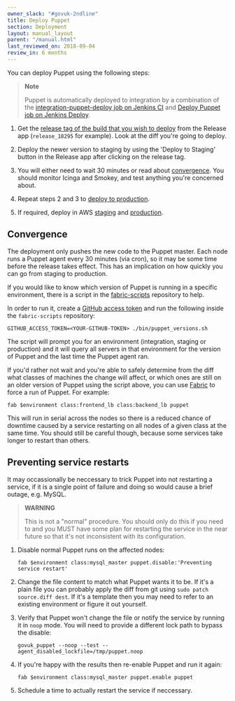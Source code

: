 ```yaml
---
owner_slack: "#govuk-2ndline"
title: Deploy Puppet
section: Deployment
layout: manual_layout
parent: "/manual.html"
last_reviewed_on: 2018-09-04
review_in: 6 months
---
```


You can deploy Puppet using the following steps:

> **Note**
>
> Puppet is automatically deployed to integration by a combination of the [integration-puppet-deploy job on Jenkins CI](https://ci.integration.publishing.service.gov.uk/job/integration-puppet-deploy/) and [Deploy Puppet job on Jenkins Deploy](https://deploy.integration.publishing.service.gov.uk/job/Deploy_Puppet/).

1. Get the [release tag of the build that you wish to deploy][tag] from the Release
app (`release_18295` for example). Look at the diff you're going to deploy.

2. Deploy the newer version to staging by using the 'Deploy to Staging' button in
the Release app after clicking on the release tag.

3. You will either need to wait 30 minutes or read about [convergence](#convergence).
You should monitor Icinga and Smokey, and test anything you're concerned about.

4. Repeat steps 2 and 3 to [deploy to production][prod-deploy].

5. If required, deploy in AWS [staging][stage-aws-deploy] and [production][prod-aws-deploy].

[tag]: https://release.publishing.service.gov.uk/applications/puppet
[stage-deploy]: https://deploy.staging.publishing.service.gov.uk/job/Deploy_Puppet
[stage-aws-deploy]: https://deploy.blue.staging.govuk.digital/job/Deploy_Puppet
[prod-deploy]: https://deploy.publishing.service.gov.uk/job/Deploy_Puppet
[prod-aws-deploy]: https://deploy.blue.production.govuk.digital/job/Deploy_Puppet

## Convergence

The deployment only pushes the new code to the Puppet master. Each node
runs a Puppet agent every 30 minutes (via cron), so it may be some time
before the release takes effect. This has an implication on how
quickly you can go from staging to production.

If you would like to know which version of Puppet is running in a
specific environment, there is a script in the
[fabric-scripts](https://github.com/alphagov/fabric-scripts) repository
to help.

In order to run it, create a [GitHub access token](https://github.com/settings/tokens)
and run the following inside the `fabric-scripts` repository:

    GITHUB_ACCESS_TOKEN=<YOUR-GITHUB-TOKEN> ./bin/puppet_versions.sh

The script will prompt you for an environment (integration, staging or
production) and it will query all servers in that environment for the
version of Puppet and the last time the Puppet agent ran.

If you'd rather not wait and you're able to safely determine from the
diff what classes of machines the change will affect, or which ones are
still on an older version of Puppet using the script above, you can use
[Fabric](https://github.com/alphagov/fabric-scripts) to force a run of
Puppet. For example:

    fab $environment class:frontend_lb class:backend_lb puppet

This will run in serial across the nodes so there is a reduced chance of
downtime caused by a service restarting on all nodes of a given
class at the same time. You should still be careful though, because
some services take longer to restart than others.

## Preventing service restarts

It may occassionally be neccessary to trick Puppet into not restarting a
service, if it is a single point of failure and doing so would cause a
brief outage, e.g. MySQL.

> **WARNING**
>
> This is not a "normal" procedure. You should only do this if you need
> to and you MUST have some plan for restarting the service in the near
> future so that it's not inconsistent with its configuration.

1.  Disable normal Puppet runs on the affected nodes:

        fab $environment class:mysql_master puppet.disable:'Preventing service restart'

2.  Change the file content to match what Puppet wants it to be. If it's
    a plain file you can probably apply the diff from git using
    `sudo patch source.diff dest`. If it's a template then you may need
    to refer to an existing environment or figure it out yourself.
3.  Verify that Puppet won't change the file or notify the service by
    running it in `noop` mode. You will need to provide a different lock
    path to bypass the disable:

        govuk_puppet --noop --test --agent_disabled_lockfile=/tmp/puppet.noop

4.  If you're happy with the results then re-enable Puppet and run it
    again:

        fab $environment class:mysql_master puppet.enable puppet

5.  Schedule a time to actually restart the service if neccessary.
